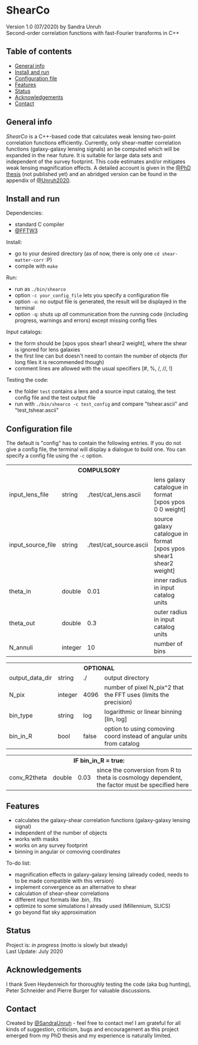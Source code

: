 # ShearCo
Version 1.0 (07/2020) by Sandra Unruh<br>
Second-order correlation functions with fast-Fourier transforms in C++

## Table of contents
* [General info](#general-info)
* [Install and run](#install-and-run)
* [Configuration file](#configuration-file)
* [Features](#features)
* [Status](#status)
* [Acknowledgements](#acknowledgements)
* [Contact](#contact)

## General info
_ShearCo_ is a C++-based code that calculates weak lensing two-point correlation functions efficiently. Currently, only shear-matter correlation functions (galaxy-galaxy lensing signals) an be computed which will be expanded in the near future. It is suitable for large data sets and independent of the survey footprint. This code estimates and/or mitigates weak lensing magnification effects. A detailed account is given in the [@PhD thesis](.) (not published yet) and an abridged version can be found in the appendix of [@Unruh2020](https://ui.adsabs.harvard.edu/abs/2020A%26A...638A..96U/abstract).


## Install and run
Dependencies:
* standard C compiler
* [@FFTW3](http://www.fftw.org)

Install:
* go to your desired directory (as of now, there is only one `cd shear-matter-corr` :P)
* compile with `make`

Run:
* run as `./bin/shearco`
* option `-c your_config_file` lets you specify a configuration file
* option `-o`: no output file is generated, the result will be displayed in the terminal
* option `-q`: shuts up _all_ communication from the running code (including progress, warnings and errors) except missing config files 

Input catalogs:
* the form should be [xpos ypos shear1 shear2 weight], where the shear is ignored for lens galaxies
* the first line can but doesn't need to contain the number of objects (for long files it is recommended though)
* comment lines are allowed with the usual specifiers [#, %, /, //, !]

Testing the code:
* the folder `test` contains a lens and a source input catalog, the test config file and the test output file
* run with `./bin/shearco -c test_config` and compare "tshear.ascii" and "test_tshear.ascii"


## Configuration file
The default is "config" has to contain the following entries. If you do not give a config file, the terminal will display a dialogue to build one. You can specify a config file using the `-c` option.

<table style="width:100%">
  <tr>
    <th colspan="4">COMPULSORY</th>
  </tr>
  <tr>
    <td>input_lens_file</td>
    <td>string</td> 
    <td>./test/cat_lens.ascii</td>
    <td>lens galaxy catalogue in format [xpos ypos 0 0 weight]</td>
  </tr>
  <tr>
    <td>input_source_file</td>
    <td>string</td> 
    <td>./test/cat_source.ascii</td>
    <td>source galaxy catalogue in format [xpos ypos shear1 shear2 weight]</td>
  </tr>
  <tr>
    <td>theta_in</td>
    <td>double</td> 
    <td>0.01</td>
    <td>inner radius in input catalog units</td>
  </tr>
  <tr>
    <td>theta_out</td>
    <td>double</td> 
    <td>0.3</td>
    <td>outer radius in input catalog units</td>
  </tr>
  <tr>
    <td>N_annuli</td>
    <td>integer</td> 
    <td>10</td>
    <td>number of bins</td>
  </tr>
</table>

<table style="width:100%">
  <tr>
    <th colspan="4">OPTIONAL</th>
  </tr>
  <tr>
    <td>output_data_dir</td>
    <td>string</td> 
    <td>./</td>
    <td>output directory</td>
  </tr>
  <tr>
    <td>N_pix</td>
    <td>integer</td> 
    <td>4096</td>
    <td>number of pixel N_pix^2 that the FFT uses (limits the precision)</td>
  </tr>
  <tr>
    <td>bin_type</td>
    <td>string</td> 
    <td>log</td>
    <td>logarithmic or linear binning [lin, log]</td>
  </tr>
  <tr>
    <td>bin_in_R</td>
    <td>bool</td> 
    <td>false</td>
    <td>option to using comoving coord instead of angular units from catalog</td>
  </tr>
</table>

<table style="width:100%">
  <tr>
    <th colspan="4">IF bin_in_R = true:</th>
  </tr>
  <tr>
    <td>conv_R2theta</td>
    <td>double</td> 
    <td>0.03</td>
    <td>since the conversion from R to theta is cosmology dependent, the factor must be specified here</td>
  </tr>
</table>


## Features
* calculates the galaxy-shear correlation functions (galaxy-galaxy lensing signal)
* independent of the number of objects
* works with masks
* works on any survey footprint
* binning in angular or comoving coordinates

To-do list:
* magnification effects in galaxy-galaxy lensing (already coded, needs to to be made compatible with this version)
* implement convergence as an alternative to shear
* calculation of shear-shear correlations
* different input formats like .bin, .fits
* optimize to some simulations I already used (Millennium, SLICS)
* go beyond flat sky approximation


## Status
Project is: _in progress_ (motto is slowly but steady) <br>
Last Update: July 2020


## Acknowledgements
I thank Sven Heydenreich for thoroughly testing the code (aka bug hunting), Peter Schneider and Pierre Burger for valuable discussions. 

## Contact
Created by [@SandraUnruh](sandra.unruh@uni-bonn.de) - feel free to contact me!
I am grateful for all kinds of suggestion, criticism, bugs and encouragement as this project emerged from my PhD thesis and my experience is naturally limited.